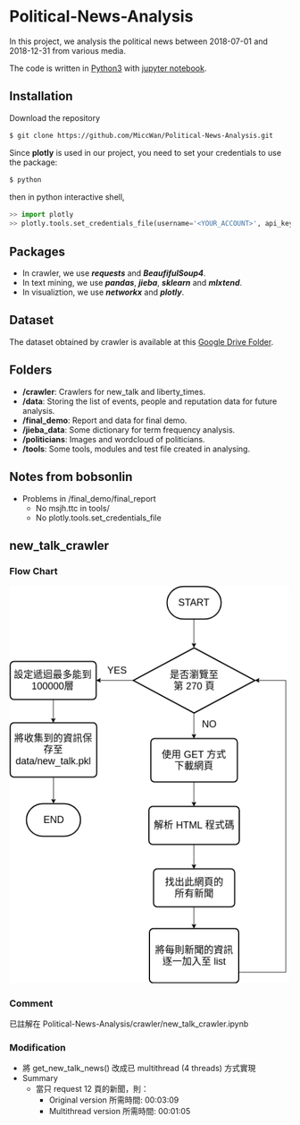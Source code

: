 # Political-News-Analysis

In this project, we analysis the political news between 2018-07-01 and 2018-12-31 from various media.

The code is written in [Python3](https://www.python.org) with [jupyter notebook](https://jupyter.org/).

## Installation
Download the repository
```bash
$ git clone https://github.com/MiccWan/Political-News-Analysis.git
```
Since **__plotly__** is used in our project, you need to set your credentials to use the package:
```bash
$ python
```
then in python interactive shell,
```python
>> import plotly 
>> plotly.tools.set_credentials_file(username='<YOUR_ACCOUNT>', api_key='<YOUR_API_KEY>')
```

## Packages
- In crawler, we use **_requests_** and **_BeaufifulSoup4_**.
- In text mining, we use **_pandas_**, **_jieba_**, **_sklearn_** and **_mlxtend_**.
- In visualiztion, we use **_networkx_** and **_plotly_**.

## Dataset
The dataset obtained by crawler is available at this [Google Drive Folder](https://drive.google.com/drive/folders/13BGgHTNmkkUvdOI8XgRiwBBpANPiRFmC?usp=sharing).

## Folders
- **/crawler**: Crawlers for new_talk and liberty_times.
- **/data**: Storing the list of events, people and reputation data for future analysis.
- **/final_demo**: Report and data for final demo.
- **/jieba_data**: Some dictionary for term frequency analysis.
- **/politicians**: Images and wordcloud of politicians.
- **/tools**: Some tools, modules and test file created in analysing.

## Notes from bobsonlin
 - Problems in /final_demo/final_report
    - No msjh.ttc in tools/
    - No plotly.tools.set_credentials_file 

## new_talk_crawler

### Flow Chart
![image](https://github.com/ntuyoyo0/Political-News-Analysis/blob/master/flow_chart.png)
### Comment
已註解在 Political-News-Analysis/crawler/new_talk_crawler.ipynb
### Modification
* 將 get_new_talk_news() 改成已 multithread (4 threads) 方式實現
* Summary
     - 當只 request 12 頁的新聞，則：
        - Original version 所需時間: 00:03:09
        - Multithread version 所需時間: 00:01:05

